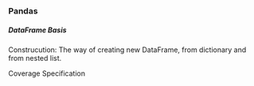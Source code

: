 ### Pandas

##### DataFrame Basis

Construcution: The way of creating new DataFrame, from dictionary and from nested list.

Coverage Specification

